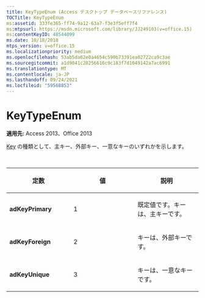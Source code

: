 ```yaml
---
title: KeyTypeEnum (Access デスクトップ データベースリファレンス)
TOCTitle: KeyTypeEnum
ms:assetid: 333fe365-ff74-9a12-63a7-f3e3f5eff7f4
ms:mtpsurl: https://msdn.microsoft.com/library/JJ249103(v=office.15)
ms:contentKeyID: 48544099
ms.date: 10/18/2018
mtps_version: v=office.15
ms.localizationpriority: medium
ms.openlocfilehash: 53ab5da62e0a4654c590b73391ea02722ca9c3ae
ms.sourcegitcommit: a1d9041c20256616c9c183f7d1049142a7ac6991
ms.translationtype: MT
ms.contentlocale: ja-JP
ms.lasthandoff: 09/24/2021
ms.locfileid: "59568853"
---
```

# <a name="keytypeenum"></a>KeyTypeEnum

**適用先:** Access 2013、Office 2013

[Key](key-object-adox.md) の種類として、主キー、外部キー、一意なキーのいずれかを示します。

<br/>

<table>
<colgroup>
<col style="width: 33%" />
<col style="width: 33%" />
<col style="width: 33%" />
</colgroup>
<thead>
<tr class="header">
<th><p>定数</p></th>
<th><p>値</p></th>
<th><p>説明</p></th>
</tr>
</thead>
<tbody>
<tr class="odd">
<td><p><strong>adKeyPrimary</strong></p></td>
<td><p>1</p></td>
<td><p>既定値です。キーは、主キーです。</p></td>
</tr>
<tr class="even">
<td><p><strong>adKeyForeign</strong></p></td>
<td><p>2</p></td>
<td><p>キーは、外部キーです。</p></td>
</tr>
<tr class="odd">
<td><p><strong>adKeyUnique</strong></p></td>
<td><p>3</p></td>
<td><p>キーは、一意なキーです。</p></td>
</tr>
</tbody>
</table>

